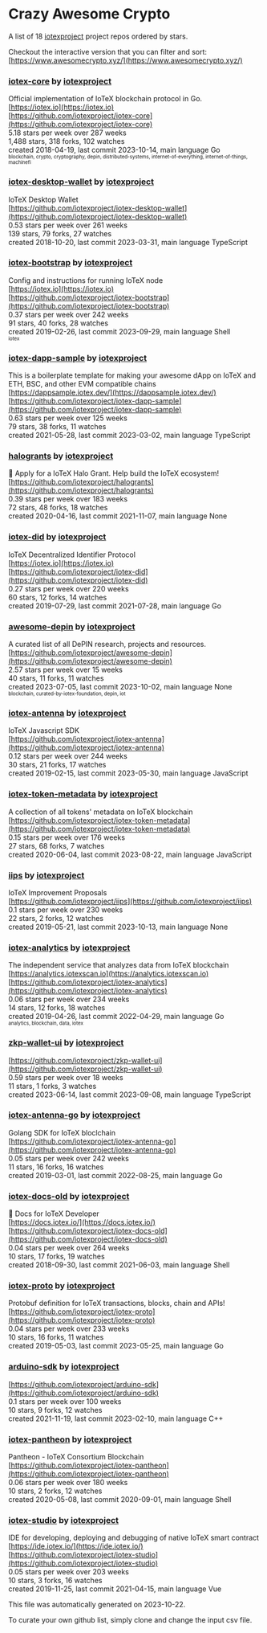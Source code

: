 # Crazy Awesome Crypto
A list of 18 [iotexproject](https://github.com/iotexproject) project repos ordered by stars.  

Checkout the interactive version that you can filter and sort: 
[https://www.awesomecrypto.xyz/](https://www.awesomecrypto.xyz/)  


### [iotex-core](https://github.com/iotexproject/iotex-core) by [iotexproject](https://github.com/iotexproject)  
Official implementation of IoTeX blockchain protocol in Go.  
[https://iotex.io](https://iotex.io)  
[https://github.com/iotexproject/iotex-core](https://github.com/iotexproject/iotex-core)  
5.18 stars per week over 287 weeks  
1,488 stars, 318 forks, 102 watches  
created 2018-04-19, last commit 2023-10-14, main language Go  
<sub><sup>blockchain, crypto, cryptography, depin, distributed-systems, internet-of-everything, internet-of-things, machinefi</sup></sub>


### [iotex-desktop-wallet](https://github.com/iotexproject/iotex-desktop-wallet) by [iotexproject](https://github.com/iotexproject)  
IoTeX Desktop Wallet  
[https://github.com/iotexproject/iotex-desktop-wallet](https://github.com/iotexproject/iotex-desktop-wallet)  
0.53 stars per week over 261 weeks  
139 stars, 79 forks, 27 watches  
created 2018-10-20, last commit 2023-03-31, main language TypeScript  


### [iotex-bootstrap](https://github.com/iotexproject/iotex-bootstrap) by [iotexproject](https://github.com/iotexproject)  
Config and instructions for running IoTeX node  
[https://iotex.io](https://iotex.io)  
[https://github.com/iotexproject/iotex-bootstrap](https://github.com/iotexproject/iotex-bootstrap)  
0.37 stars per week over 242 weeks  
91 stars, 40 forks, 28 watches  
created 2019-02-26, last commit 2023-09-29, main language Shell  
<sub><sup>iotex</sup></sub>


### [iotex-dapp-sample](https://github.com/iotexproject/iotex-dapp-sample) by [iotexproject](https://github.com/iotexproject)  
This is a boilerplate template for making your awesome dApp on IoTeX and ETH, BSC, and other EVM compatible chains  
[https://dappsample.iotex.dev/](https://dappsample.iotex.dev/)  
[https://github.com/iotexproject/iotex-dapp-sample](https://github.com/iotexproject/iotex-dapp-sample)  
0.63 stars per week over 125 weeks  
79 stars, 38 forks, 11 watches  
created 2021-05-28, last commit 2023-03-02, main language TypeScript  


### [halogrants](https://github.com/iotexproject/halogrants) by [iotexproject](https://github.com/iotexproject)  
👟 Apply for a IoTeX Halo Grant. Help build the IoTeX ecosystem!  
[https://github.com/iotexproject/halogrants](https://github.com/iotexproject/halogrants)  
0.39 stars per week over 183 weeks  
72 stars, 48 forks, 18 watches  
created 2020-04-16, last commit 2021-11-07, main language None  


### [iotex-did](https://github.com/iotexproject/iotex-did) by [iotexproject](https://github.com/iotexproject)  
IoTeX Decentralized Identifier Protocol  
[https://iotex.io](https://iotex.io)  
[https://github.com/iotexproject/iotex-did](https://github.com/iotexproject/iotex-did)  
0.27 stars per week over 220 weeks  
60 stars, 12 forks, 14 watches  
created 2019-07-29, last commit 2021-07-28, main language Go  


### [awesome-depin](https://github.com/iotexproject/awesome-depin) by [iotexproject](https://github.com/iotexproject)  
A curated list of all DePIN research, projects and resources.  
[https://github.com/iotexproject/awesome-depin](https://github.com/iotexproject/awesome-depin)  
2.57 stars per week over 15 weeks  
40 stars, 11 forks, 11 watches  
created 2023-07-05, last commit 2023-10-02, main language None  
<sub><sup>blockchain, curated-by-iotex-foundation, depin, iot</sup></sub>


### [iotex-antenna](https://github.com/iotexproject/iotex-antenna) by [iotexproject](https://github.com/iotexproject)  
IoTeX Javascript SDK  
[https://github.com/iotexproject/iotex-antenna](https://github.com/iotexproject/iotex-antenna)  
0.12 stars per week over 244 weeks  
30 stars, 21 forks, 17 watches  
created 2019-02-15, last commit 2023-05-30, main language JavaScript  


### [iotex-token-metadata](https://github.com/iotexproject/iotex-token-metadata) by [iotexproject](https://github.com/iotexproject)  
A collection of all tokens' metadata on IoTeX blockchain  
[https://github.com/iotexproject/iotex-token-metadata](https://github.com/iotexproject/iotex-token-metadata)  
0.15 stars per week over 176 weeks  
27 stars, 68 forks, 7 watches  
created 2020-06-04, last commit 2023-08-22, main language JavaScript  


### [iips](https://github.com/iotexproject/iips) by [iotexproject](https://github.com/iotexproject)  
IoTeX Improvement Proposals  
[https://github.com/iotexproject/iips](https://github.com/iotexproject/iips)  
0.1 stars per week over 230 weeks  
22 stars, 2 forks, 12 watches  
created 2019-05-21, last commit 2023-10-13, main language None  


### [iotex-analytics](https://github.com/iotexproject/iotex-analytics) by [iotexproject](https://github.com/iotexproject)  
The independent service that analyzes data from IoTeX blockchain  
[https://analytics.iotexscan.io](https://analytics.iotexscan.io)  
[https://github.com/iotexproject/iotex-analytics](https://github.com/iotexproject/iotex-analytics)  
0.06 stars per week over 234 weeks  
14 stars, 12 forks, 18 watches  
created 2019-04-26, last commit 2022-04-29, main language Go  
<sub><sup>analytics, blockchain, data, iotex</sup></sub>


### [zkp-wallet-ui](https://github.com/iotexproject/zkp-wallet-ui) by [iotexproject](https://github.com/iotexproject)  
  
[https://github.com/iotexproject/zkp-wallet-ui](https://github.com/iotexproject/zkp-wallet-ui)  
0.59 stars per week over 18 weeks  
11 stars, 1 forks, 3 watches  
created 2023-06-14, last commit 2023-09-08, main language TypeScript  


### [iotex-antenna-go](https://github.com/iotexproject/iotex-antenna-go) by [iotexproject](https://github.com/iotexproject)  
Golang SDK for IoTeX bloclchain  
[https://github.com/iotexproject/iotex-antenna-go](https://github.com/iotexproject/iotex-antenna-go)  
0.05 stars per week over 242 weeks  
11 stars, 16 forks, 16 watches  
created 2019-03-01, last commit 2022-08-25, main language Go  


### [iotex-docs-old](https://github.com/iotexproject/iotex-docs-old) by [iotexproject](https://github.com/iotexproject)  
:trumpet: Docs for IoTeX Developer  
[https://docs.iotex.io/](https://docs.iotex.io/)  
[https://github.com/iotexproject/iotex-docs-old](https://github.com/iotexproject/iotex-docs-old)  
0.04 stars per week over 264 weeks  
10 stars, 17 forks, 19 watches  
created 2018-09-30, last commit 2021-06-03, main language Shell  


### [iotex-proto](https://github.com/iotexproject/iotex-proto) by [iotexproject](https://github.com/iotexproject)  
Protobuf definition for IoTeX transactions, blocks, chain and APIs!  
[https://github.com/iotexproject/iotex-proto](https://github.com/iotexproject/iotex-proto)  
0.04 stars per week over 233 weeks  
10 stars, 16 forks, 11 watches  
created 2019-05-03, last commit 2023-05-25, main language Go  


### [arduino-sdk](https://github.com/iotexproject/arduino-sdk) by [iotexproject](https://github.com/iotexproject)  
  
[https://github.com/iotexproject/arduino-sdk](https://github.com/iotexproject/arduino-sdk)  
0.1 stars per week over 100 weeks  
10 stars, 9 forks, 12 watches  
created 2021-11-19, last commit 2023-02-10, main language C++  


### [iotex-pantheon](https://github.com/iotexproject/iotex-pantheon) by [iotexproject](https://github.com/iotexproject)  
Pantheon - IoTeX Consortium Blockchain  
[https://github.com/iotexproject/iotex-pantheon](https://github.com/iotexproject/iotex-pantheon)  
0.06 stars per week over 180 weeks  
10 stars, 2 forks, 12 watches  
created 2020-05-08, last commit 2020-09-01, main language Shell  


### [iotex-studio](https://github.com/iotexproject/iotex-studio) by [iotexproject](https://github.com/iotexproject)  
IDE for developing, deploying and debugging of native IoTeX smart contract  
[https://ide.iotex.io/](https://ide.iotex.io/)  
[https://github.com/iotexproject/iotex-studio](https://github.com/iotexproject/iotex-studio)  
0.05 stars per week over 203 weeks  
10 stars, 3 forks, 16 watches  
created 2019-11-25, last commit 2021-04-15, main language Vue  


This file was automatically generated on 2023-10-22.  

To curate your own github list, simply clone and change the input csv file.  